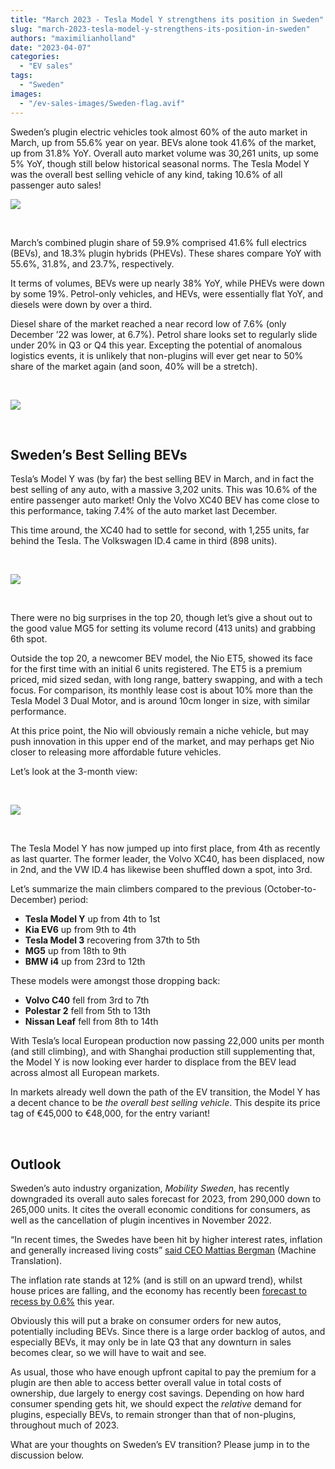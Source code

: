 ```yaml
---
title: "March 2023 - Tesla Model Y strengthens its position in Sweden"
slug: "march-2023-tesla-model-y-strengthens-its-position-in-sweden"
authors: "maximilianholland"
date: "2023-04-07"
categories:
  - "EV sales"
tags:
  - "Sweden"
images:
  - "/ev-sales-images/Sweden-flag.avif"
---
```


Sweden’s plugin electric vehicles took almost 60% of the auto market in March, up from 55.6% year on year. BEVs alone took 41.6% of the market, up from 31.8% YoY. Overall auto market volume was 30,261 units, up some 5% YoY, though still below historical seasonal norms. The Tesla Model Y was the overall best selling vehicle of any kind, taking 10.6% of all passenger auto sales!

![](ev-sales-images/2023-03-Sweden-Passenger-Auto-Registrations.avif)

 

March’s combined plugin share of 59.9% comprised 41.6% full electrics (BEVs), and 18.3% plugin hybrids (PHEVs). These shares compare YoY with 55.6%, 31.8%, and 23.7%, respectively.

It terms of volumes, BEVs were up nearly 38% YoY, while PHEVs were down by some 19%. Petrol-only vehicles, and HEVs, were essentially flat YoY, and diesels were down by over a third.

Diesel share of the market reached a near record low of 7.6% (only December ’22 was lower, at 6.7%). Petrol share looks set to regularly slide under 20% in Q3 or Q4 this year. Excepting the potential of anomalous logistics events, it is unlikely that non-plugins will ever get near to 50% share of the market again (and soon, 40% will be a stretch).

 

![](ev-sales-images/2023-03-Sweden-Monthly-Powertrain-Market-Share.avif)

 

## Sweden’s Best Selling BEVs

Tesla’s Model Y was (by far) the best selling BEV in March, and in fact the best selling of any auto, with a massive 3,202 units. This was 10.6% of the entire passenger auto market! Only the Volvo XC40 BEV has come close to this performance, taking 7.4% of the auto market last December.

This time around, the XC40 had to settle for second, with 1,255 units, far behind the Tesla. The Volkswagen ID.4 came in third (898 units).

 

![](ev-sales-images/2023-03-Sweden-Top-BEVs.avif)

 

There were no big surprises in the top 20, though let’s give a shout out to the good value MG5 for setting its volume record (413 units) and grabbing 6th spot.

Outside the top 20, a newcomer BEV model, the Nio ET5, showed its face for the first time with an initial 6 units registered. The ET5 is a premium priced, mid sized sedan, with long range, battery swapping, and with a tech focus. For comparison, its monthly lease cost is about 10% more than the Tesla Model 3 Dual Motor, and is around 10cm longer in size, with similar performance.

At this price point, the Nio will obviously remain a niche vehicle, but may push innovation in this upper end of the market, and may perhaps get Nio closer to releasing more affordable future vehicles.

Let’s look at the 3-month view:

 

![](ev-sales-images/2023-03-Sweden-Top-BEVs-Trailing-Qtr.avif)

 

The Tesla Model Y has now jumped up into first place, from 4th as recently as last quarter. The former leader, the Volvo XC40, has been displaced, now in 2nd, and the VW ID.4 has likewise been shuffled down a spot, into 3rd.

Let’s summarize the main climbers compared to the previous (October-to-December) period:

- **Tesla Model Y** up from 4th to 1st
- **Kia EV6** up from 9th to 4th
- **Tesla Model 3** recovering from 37th to 5th
- **MG5** up from 18th to 9th
- **BMW i4** up from 23rd to 12th

These models were amongst those dropping back:

- **Volvo C40** fell from 3rd to 7th
- **Polestar 2** fell from 5th to 13th
- **Nissan Leaf** fell from 8th to 14th

With Tesla’s local European production now passing 22,000 units per month (and still climbing), and with Shanghai production still supplementing that, the Model Y is now looking ever harder to displace from the BEV lead across almost all European markets.

In markets already well down the path of the EV transition, the Model Y has a decent chance to be _the overall best selling vehicle_. This despite its price tag of €45,000 to €48,000, for the entry variant!

 

## Outlook

Sweden’s auto industry organization, _Mobility Sweden_, has recently downgraded its overall auto sales forecast for 2023, from 290,000 down to 265,000 units. It cites the overall economic conditions for consumers, as well as the cancellation of plugin incentives in November 2022.

“In recent times, the Swedes have been hit by higher interest rates, inflation and generally increased living costs” [said CEO Mattias Bergman](https://mobilitysweden.se/statistik/Nyregistreringar_per_manad_1/nyregistreringar-2023_3/sankt-prognos-kraftig-minskning-av-antal-nyregistrerade-personbilar-vantas-i-ar) (Machine Translation).

The inflation rate stands at 12% (and is still on an upward trend), whilst house prices are falling, and the economy has recently been [forecast to recess by 0.6%](https://www.reuters.com/world/europe/swedish-nier-think-tank-sees-milder-downturn-rates-peak-375-2023-03-29/) this year.

Obviously this will put a brake on consumer orders for new autos, potentially including BEVs. Since there is a large order backlog of autos, and especially BEVs, it may only be in late Q3 that any downturn in sales becomes clear, so we will have to wait and see.

As usual, those who have enough upfront capital to pay the premium for a plugin are then able to access better overall value in total costs of ownership, due largely to energy cost savings. Depending on how hard consumer spending gets hit, we should expect the _relative_ demand for plugins, especially BEVs, to remain stronger than that of non-plugins, throughout much of 2023.

What are your thoughts on Sweden’s EV transition? Please jump in to the discussion below.
